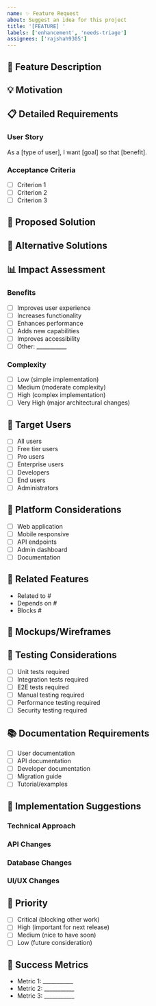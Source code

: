 ```yaml
---
name: ✨ Feature Request
about: Suggest an idea for this project
title: '[FEATURE] '
labels: ['enhancement', 'needs-triage']
assignees: ['rajshah9305']
---
```


## 🚀 Feature Description
<!-- A clear and concise description of the feature you'd like to see -->

## 💡 Motivation
<!-- Why is this feature needed? What problem does it solve? -->

## 📋 Detailed Requirements
<!-- Detailed description of the feature requirements -->

### User Story
As a [type of user], I want [goal] so that [benefit].

### Acceptance Criteria
- [ ] Criterion 1
- [ ] Criterion 2
- [ ] Criterion 3

## 🎨 Proposed Solution
<!-- Describe the solution you'd like -->

## 🔄 Alternative Solutions
<!-- Describe any alternative solutions or features you've considered -->

## 📊 Impact Assessment
<!-- How would this feature impact the application? -->

### Benefits
- [ ] Improves user experience
- [ ] Increases functionality
- [ ] Enhances performance
- [ ] Adds new capabilities
- [ ] Improves accessibility
- [ ] Other: ___________

### Complexity
- [ ] Low (simple implementation)
- [ ] Medium (moderate complexity)
- [ ] High (complex implementation)
- [ ] Very High (major architectural changes)

## 🎯 Target Users
<!-- Who would benefit from this feature? -->
- [ ] All users
- [ ] Free tier users
- [ ] Pro users
- [ ] Enterprise users
- [ ] Developers
- [ ] End users
- [ ] Administrators

## 📱 Platform Considerations
<!-- Which platforms should this feature support? -->
- [ ] Web application
- [ ] Mobile responsive
- [ ] API endpoints
- [ ] Admin dashboard
- [ ] Documentation

## 🔗 Related Features
<!-- Are there any existing features this relates to? -->
- Related to #
- Depends on #
- Blocks #

## 📸 Mockups/Wireframes
<!-- If applicable, add mockups or wireframes -->

## 🧪 Testing Considerations
<!-- How should this feature be tested? -->
- [ ] Unit tests required
- [ ] Integration tests required
- [ ] E2E tests required
- [ ] Manual testing required
- [ ] Performance testing required
- [ ] Security testing required

## 📚 Documentation Requirements
<!-- What documentation would be needed? -->
- [ ] User documentation
- [ ] API documentation
- [ ] Developer documentation
- [ ] Migration guide
- [ ] Tutorial/examples

## 🚀 Implementation Suggestions
<!-- Any technical suggestions for implementation? -->

### Technical Approach
<!-- Suggest how this could be implemented -->

### API Changes
<!-- Any API changes required? -->

### Database Changes
<!-- Any database schema changes required? -->

### UI/UX Changes
<!-- Any user interface changes required? -->

## 📅 Priority
<!-- How important is this feature? -->
- [ ] Critical (blocking other work)
- [ ] High (important for next release)
- [ ] Medium (nice to have soon)
- [ ] Low (future consideration)

## 🎯 Success Metrics
<!-- How would we measure the success of this feature? -->
- Metric 1: ___________
- Metric 2: ___________
- Metric 3: ___________

